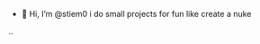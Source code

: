 - 👋 Hi, I’m @stiem0
i do small projects for fun like create a nuke

..

<!---
stiem0/stiem0 is a ✨ special ✨ repository because its `README.md` (this file) appears on your GitHub profile.
You can click the Preview link to take a look at your changes.
--->
